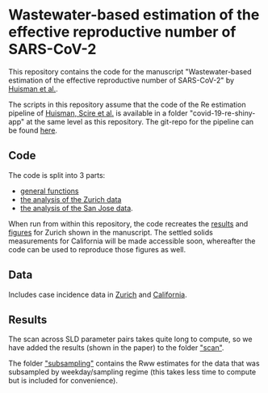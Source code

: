 # Wastewater-based estimation of the effective reproductive number of SARS-CoV-2 

This repository contains the code for the manuscript "Wastewater-based estimation of the effective reproductive number of SARS-CoV-2" by [Huisman et al.](https://www.medrxiv.org/content/10.1101/2021.04.29.21255961v1).

The scripts in this repository assume that the code of the Re estimation pipeline of [Huisman, Scire et al.](https://www.medrxiv.org/content/10.1101/2020.11.26.20239368v1) is available in a folder "covid-19-re-shiny-app" at the same level as this repository. The git-repo for the pipeline can be found [here](https://github.com/covid-19-Re/shiny-dailyRe).

## Code
The code is split into 3 parts: 
 - [general functions](./code/wastewater_functions.R)
 - [the analysis of the Zurich data](./code/wastewater_Zurich.R)
 - [the analysis of the San Jose data](./code/wastewater_California.R).

When run from within this repository, the code recreates the [results](./results) and [figures](./figures) for Zurich shown in the manuscript. The settled solids measurements for California will be made accessible soon, whereafter the code can be used to reproduce those figures as well.

## Data
Includes case incidence data in [Zurich](./data/ZH_case_incidence_data.csv) and [California](./data/COVID-19_case_counts_by_date.csv).

## Results
The scan across SLD parameter pairs takes quite long to compute, so we have added the results (shown in the paper) to the folder ["scan"](./scan).

The folder ["subsampling"](./subsampling) contains the Rww estimates for the data that was subsampled by weekday/sampling regime (this takes less time to compute but is included for convenience).
